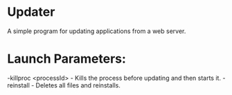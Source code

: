 # Updater
A simple program for updating applications from a web server.

# Launch Parameters:
-killproc \<processId\> - Kills the process before updating and then starts it.
-reinstall - Deletes all files and reinstalls.